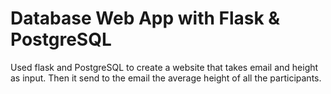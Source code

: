 # Database Web App with Flask & PostgreSQL

Used flask and PostgreSQL to create a website that takes email and height as input. Then it send to the email the average height of all the participants.
